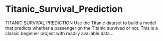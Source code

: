 # Titanic_Survival_Prediction
TITANIC SURVIVAL PREDICTION
Use the Titanic dataset to build a model that predicts whether a
passenger on the Titanic survived or not. This is a classic beginner
project with readily available data...
